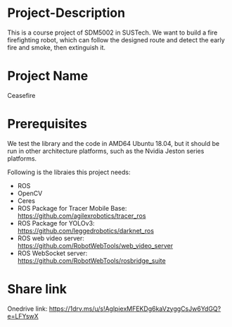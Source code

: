 # Project-Description
This is a course project of SDM5002 in SUSTech. We want to build a fire firefighting robot, which can follow the designed route and detect the early fire and smoke, then extinguish it.

# Project Name
Ceasefire

# Prerequisites

We test the library and the code in AMD64 Ubuntu 18.04, but it should be run in other architecture platforms, such as the Nvidia Jeston series platforms.

Following is the libraies this project needs:
- ROS
- OpenCV
- Ceres
- ROS Package for Tracer Mobile Base: https://github.com/agilexrobotics/tracer_ros
- ROS Package for YOLOv3: https://github.com/leggedrobotics/darknet_ros
- ROS web video server: https://github.com/RobotWebTools/web_video_server
- ROS WebSocket server: https://github.com/RobotWebTools/rosbridge_suite

# Share link
Onedrive link: https://1drv.ms/u/s!AglpiexMFEKDg6kaVzyggCsJw6YdGQ?e=LFYswX
